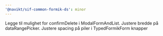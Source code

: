 ```yaml
---
'@navikt/sif-common-formik-ds': minor
---
```


Legge til mulighet for confirmDelete i ModalFormAndList. Justere bredde på dataRangePicker. Justere spacing på piler i TypedFormikForm knapper
